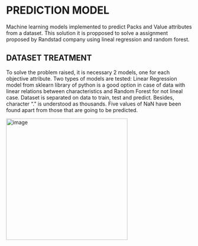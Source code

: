 # PREDICTION MODEL
Machine learning models implemented to predict Packs and Value attributes from a dataset. This solution it is propposed to solve a assignment proposed by Randstad company using lineal regression and random forest.

## DATASET TREATMENT

To solve the problem raised, it is necessary 2 models, one for each objective attribute.
Two types of models are tested: Linear Regression model from sklearn library of python is a good option in case of data with linear relations between characteristics and Random Forest for not lineal case.
Dataset is separated on data to train, test and predict. Besides, character “.” is understood as thousands.
Five values of NaN have been found apart from those that are going to be predicted.

<img width="328" alt="image" src="[https://github.com/GerardGV/predictionModels/assets/73480316/a30e7268-7147-4599-8cab-d5fa13444da0](https://github.com/GerardGV/predictionModels/blob/main/readmeImages/nan.png)https://github.com/GerardGV/predictionModels/blob/main/readmeImages/nan.png">
